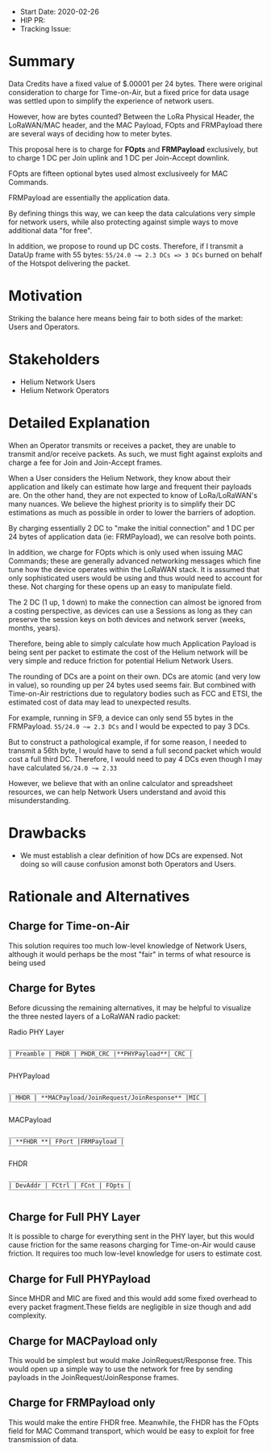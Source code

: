 - Start Date: 2020-02-26
- HIP PR: <!-- leave this empty -->
- Tracking Issue: <!-- leave this empty -->

# Summary
[summary]: #summary

Data Credits have a fixed value of $.00001 per 24 bytes. There were original 
consideration to charge for Time-on-Air, but a fixed price for data usage was
settled upon to simplify the experience of network users.

However, how are bytes counted? Between the LoRa Physical Header, the 
LoRaWAN/MAC header, and the MAC Payload, FOpts and FRMPayload there are several
ways of deciding how to meter bytes.

This proposal here is to charge for **FOpts** and **FRMPayload** exclusively,
but to charge 1 DC per Join uplink and 1 DC per Join-Accept downlink.

FOpts are fifteen optional bytes used almost exclusiveely for MAC Commands.

FRMPayload are essentially the application data.

By defining things this way, we can keep the data calculations very simple for
network users, while also protecting against simple ways to move additional
data "for free".

In addition, we propose to round up DC costs. Therefore, if I transmit a DataUp
frame with 55 bytes: `55/24.0 ~= 2.3 DCs => 3 DCs` burned on behalf of the
Hotspot delivering the packet.

# Motivation
[motivation]: #motivation

Striking the balance here means being fair to both sides of the market: Users and
Operators.

# Stakeholders
[stakeholders]: #stakeholders

* Helium Network Users
* Helium Network Operators

# Detailed Explanation
[detailed-explanation]: #detailed-explanation

When an Operator transmits or receives a packet, they are unable to transmit 
and/or receive packets. As such, we must fight against exploits and charge a fee
for Join and Join-Accept frames.

When a User considers the Helium Network, they know about their application and
likely can estimate how large and frequent their payloads are. On the other
hand, they are not expected to know of LoRa/LoRaWAN's many nuances. We believe
the highest priority is to simplify their DC estimations as much as possible
in order to lower the barriers of adoption.

By charging essentially 2 DC to "make the initial connection" and 1 DC per 24
bytes of application data (ie: FRMPayload), we can resolve both points.

In addition, we charge for FOpts which is only used when issuing MAC Commands;
these are generally advanced networking messages which fine tune how the device
operates within the LoRaWAN stack. It is assumed that only sophisticated users
would be using and thus would need to account for these. Not charging for these
opens up an easy to manipulate field.

The 2 DC (1 up, 1 down) to make the connection can almost be ignored from a
costing perspective, as devices can use a Sessions as long as they can preserve
the session keys on both devices and network server (weeks, months, years).

Therefore, being able to simply calculate how much Application Payload is being
sent per packet to estimate the cost of the Helium network will be very simple
and reduce friction for potential Helium Network Users.

The rounding of DCs are a point on their own. DCs are atomic (and very low
in value), so rounding up per 24 bytes used seems fair. But combined with
Time-on-Air restrictions due to regulatory bodies such as FCC and ETSI,
the estimated cost of data may lead to unexpected results.

For example, running in SF9, a device can only send 55 bytes in the FRMPayload.
`55/24.0 ~= 2.3 DCs` and I would be expected to pay 3 DCs.

But to construct a pathological example, if for some reason, I needed to
transmit a 56th byte, I would have to send a full second packet which would
cost a full third DC. Therefore, I would need to pay 4 DCs even though I may
have calculated `56/24.0 ~= 2.33`

However, we believe that with an online calculator and spreadsheet resources,
we can help Network Users understand and avoid this misunderstanding.

# Drawbacks
[drawbacks]: #drawbacks

- We must establish a clear definition of how DCs are expensed. Not doing so
will cause confusion amonst both Operators and Users.

# Rationale and Alternatives
[alternatives]: #rationale-and-alternatives

## Charge for Time-on-Air
This solution requires too much low-level knowledge of Network Users, although
it would perhaps be the most "fair" in terms of what resource is being used

## Charge for Bytes

Before dicussing the remaining alternatives, it may be helpful to visualize the
three nested layers of a LoRaWAN radio packet:

Radio PHY Layer

```
___________________________________________________
| Preamble | PHDR | PHDR_CRC |**PHYPayload**| CRC |
‾‾‾‾‾‾‾‾‾‾‾‾‾‾‾‾‾‾‾‾‾‾‾‾‾‾‾‾‾‾‾‾‾‾‾‾‾‾‾‾‾‾‾‾‾‾‾‾‾‾‾
```

PHYPayload

```
_______________________________________________________
| MHDR | **MACPayload/JoinRequest/JoinResponse** |MIC |
‾‾‾‾‾‾‾‾‾‾‾‾‾‾‾‾‾‾‾‾‾‾‾‾‾‾‾‾‾‾‾‾‾‾‾‾‾‾‾‾‾‾‾‾‾‾‾‾‾‾‾‾‾‾‾
```

MACPayload

```
________________________________
| **FHDR **| FPort |FRMPayload |
‾‾‾‾‾‾‾‾‾‾‾‾‾‾‾‾‾‾‾‾‾‾‾‾‾‾‾‾‾‾‾‾
```

FHDR

```
__________________________________
| DevAddr | FCtrl | FCnt | FOpts |
‾‾‾‾‾‾‾‾‾‾‾‾‾‾‾‾‾‾‾‾‾‾‾‾‾‾‾‾‾‾‾‾‾‾
```
## Charge for Full PHY Layer

It is possible to charge for everything sent in the PHY layer, but this would
cause friction for the same reasons charging for Time-on-Air would cause
friction. It requires too much low-level knowledge for users to estimate cost.

## Charge for Full PHYPayload

Since MHDR and MIC are fixed and this would add some fixed overhead to every
packet fragment.These fields are negligible in size though and add complexity.

## Charge for MACPayload only

This would be simplest but would make JoinRequest/Response free. This would
open up a simple way to use the network for free by sending payloads in the
JoinRequest/JoinResponse frames.

## Charge for FRMPayload only

This would make the entire FHDR free. Meanwhile, the FHDR has the FOpts field
for MAC Command transport, which would be easy to exploit for free transmission
of data.

